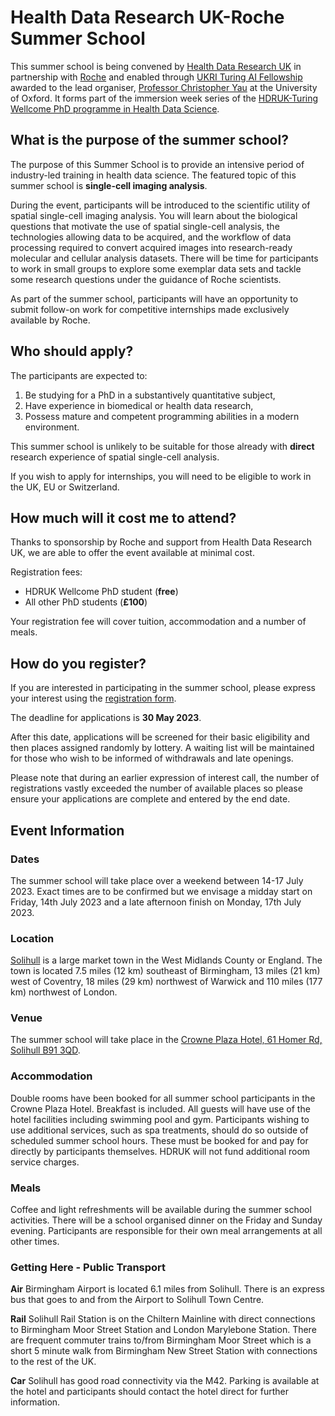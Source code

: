 # Health Data Research UK-Roche Summer School 

This summer school is being convened by [Health Data Research UK](http://www.hdruk.ac.uk) in partnership with [Roche](http://www.roche.com) and enabled through [UKRI Turing AI Fellowship](https://www.gov.uk/government/publications/turing-artificial-intelligence-fellowships/turing-artificial-intelligence-fellowships) awarded to the lead organiser, [Professor Christopher Yau](https://www.wrh.ox.ac.uk/team/christoper-yau) at the University of Oxford. It forms part of the immersion week series of the [HDRUK-Turing Wellcome PhD programme in Health Data Science](https://www.hdruk.ac.uk/careers-in-health-data-science/further-education/phd-programme/).

## What is the purpose of the summer school?

The purpose of this Summer School is to provide an intensive period of industry-led training in health data science. The featured topic of this summer school is **single-cell imaging analysis**. 

During the event, participants will be introduced to the scientific utility of spatial single-cell imaging analysis. You will learn about the biological questions that motivate the use of spatial single-cell analysis, the technologies allowing data to be acquired, and the workflow of data processing required to convert acquired images into research-ready molecular and cellular analysis datasets. There will be time for participants to work in small groups to explore some exemplar data sets and tackle some research questions under the guidance of Roche scientists.

As part of the summer school, participants will have an opportunity to submit follow-on work for competitive internships made exclusively available by Roche.

## Who should apply?

The participants are expected to:

1. Be studying for a PhD in a substantively quantitative subject,
2. Have experience in biomedical or health data research,
3. Possess mature and competent programming abilities in a modern environment.

This summer school is unlikely to be suitable for those already with **direct** research experience of spatial single-cell analysis.

If you wish to apply for internships, you will need to be eligible to work in the UK, EU or Switzerland.

## How much will it cost me to attend?

Thanks to sponsorship by Roche and support from Health Data Research UK, we are able to offer the event available at minimal cost. 

Registration fees:

- HDRUK Wellcome PhD student (**free**)
- All other PhD students (**£100**)

Your registration fee will cover tuition, accommodation and a number of meals.

## How do you register?

If you are interested in participating in the summer school, please express your interest using the [registration form](https://forms.gle/1TKE4WMYMJ5TL92q9).

The deadline for applications is **30 May 2023**.

After this date, applications will be screened for their basic eligibility and then places assigned randomly by lottery. A waiting list will be maintained for those who wish to be informed of withdrawals and late openings.

Please note that during an earlier expression of interest call, the number of registrations vastly exceeded the number of available places so please ensure your applications are complete and entered by the end date.

## Event Information

### Dates

The summer school will take place over a weekend between 14-17 July 2023. Exact times are to be confirmed but we envisage a midday start on Friday, 14th July 2023 and a late afternoon finish on Monday, 17th July 2023.

### Location

[Solihull](https://en.wikipedia.org/wiki/Solihull) is a large market town in the West Midlands County or England. The town is located 7.5 miles (12 km) southeast of Birmingham, 13 miles (21 km) west of Coventry, 18 miles (29 km) northwest of Warwick and 110 miles (177 km) northwest of London.

### Venue

The summer school will take place in the [Crowne Plaza Hotel, 61 Homer Rd, Solihull B91 3QD](https://www.ihg.com/crowneplaza/hotels/gb/en/solihull/bhxsl/hoteldetail).

### Accommodation

Double rooms have been booked for all summer school participants in the Crowne Plaza Hotel. Breakfast is included. All guests will have use of the hotel facilities including swimming pool and gym. Participants wishing to use additional services, such as spa treatments, should do so outside of scheduled summer school hours. These must be booked for and pay for directly by participants themselves. HDRUK will not fund additional room service charges.

### Meals

Coffee and light refreshments will be available during the summer school activities. There will be a school organised dinner on the Friday and Sunday evening. Participants are responsible for their own meal arrangements at all other times.

### Getting Here - Public Transport 

**Air** Birmingham Airport is located 6.1 miles from Solihull. There is an express bus that goes to and from the Airport to Solihull Town Centre.

**Rail** Solihull Rail Station is on the Chiltern Mainline with direct connections to Birmingham Moor Street Station and London Marylebone Station. There are frequent commuter trains to/from Birmingham Moor Street which is a short 5 minute walk from Birmingham New Street Station with connections to the rest of the UK.

**Car** Solihull has good road connectivity via the M42. Parking is available at the hotel and participants should contact the hotel direct for further information.
